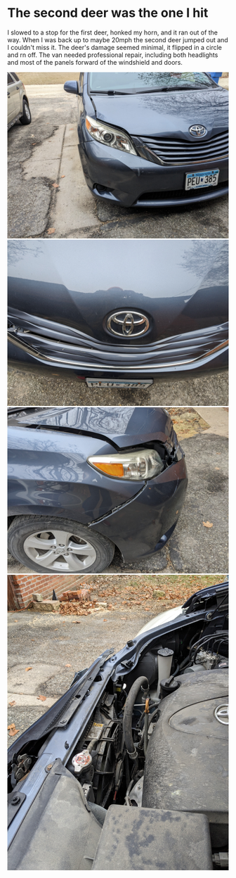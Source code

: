 # The second deer was the one I hit

I slowed to a stop for the first deer, honked my horn, and it ran out of the way.  When I was back up to maybe 20mph the second deer jumped out and I couldn't miss it.  The deer's damage seemed minimal, it flipped in a circle and rn off.  The van needed professional repair, including both headlights and most of the panels forward of the windshield and doors.  

![Picture of the damage done to a Toyota Sienna after hitting a deer.](./Sienna_Deer/van1.jpg)
![Picture of the damage done to a Toyota Sienna after hitting a deer.](./Sienna_Deer/van2.jpg)
![Picture of the damage done to a Toyota Sienna after hitting a deer.](./Sienna_Deer/van3.jpg)
![Picture of the damage done to a Toyota Sienna after hitting a deer.](./Sienna_Deer/van4.jpg)